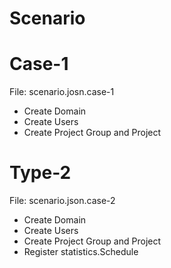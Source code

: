 # Scenario 

# Case-1

File: scenario.josn.case-1 

* Create Domain
* Create Users
* Create Project Group and Project

# Type-2

File: scenario.json.case-2

* Create Domain
* Create Users
* Create Project Group and Project
* Register statistics.Schedule
